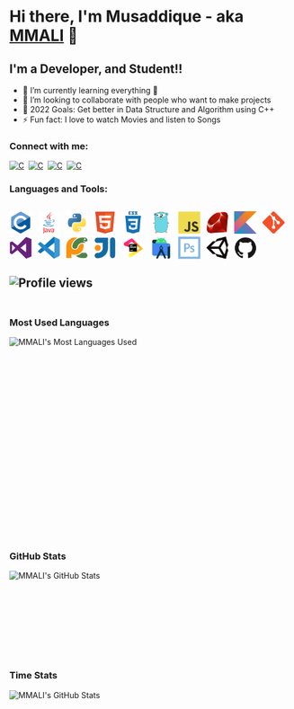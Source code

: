 # Hi there, I'm Musaddique - aka [MMALI](https://www.youtube.com/channel/UCOQ46tAOAgaoleSiUwf8A1w/featured) 👋

## I'm a Developer, and Student!!

- 🌱 I’m currently learning everything 🤣
- 👯 I’m looking to collaborate with people who want to make projects
- 🥅 2022 Goals: Get better in Data Structure and Algorithm using C++
- ⚡ Fun fact: I love to watch Movies and listen to Songs

### Connect with me:

<a href="https://www.youtube.com/channel/UCOQ46tAOAgaoleSiUwf8A1w/featured"><img src="https://img.shields.io/badge/YouTube-red?style=for-the-badge&logo=youtube&logoColor=white" title="C" alt="C" height="40"/></a>&nbsp;
<a href="https://twitter.com/MusaddiqueMMALI"><img src="https://img.shields.io/badge/Twitter-blue?style=for-the-badge&logo=twitter&logoColor=white" title="C" alt="C"  height="40"/></a>&nbsp;
<a href="https://www.linkedin.com/in/md-musaddique-ali-erfan-858720212/"><img src="https://img.shields.io/badge/LinkedIn-blue?logo=linkedin&logoColor=white&style=for-the-badge" title="C" alt="C" height="40"/></a>&nbsp;
<a href="https://www.instagram.com/mdmusaddiquealierfan/"><img src="https://img.shields.io/badge/Instagram-red?style=for-the-badge&logo=Instagram&logoColor=white" title="C" alt="C" height="40"/></a>&nbsp;

### Languages and Tools:

<img src="https://github.com/devicons/devicon/blob/master/icons/c/c-original.svg" title="C" alt="C" width="40" height="40"/>&nbsp;
<img src="https://github.com/devicons/devicon/blob/master/icons/java/java-original-wordmark.svg" title="Java" alt="Java" width="40" height="40"/>&nbsp;
<img src="https://github.com/devicons/devicon/blob/master/icons/python/python-original.svg" title="Python" alt="Python" width="40" height="40"/>&nbsp;
<img src="https://github.com/devicons/devicon/blob/master/icons/html5/html5-original.svg" title="HTML5" alt="HTML" width="40" height="40"/>&nbsp;
<img src="https://github.com/devicons/devicon/blob/master/icons/css3/css3-plain-wordmark.svg"  title="CSS3" alt="CSS" width="40" height="40"/>&nbsp;
<img src="https://github.com/devicons/devicon/blob/master/icons/go/go-original.svg" title="Golang" alt="Golang" width="40" height="40"/>&nbsp;
<img src="https://github.com/devicons/devicon/blob/master/icons/javascript/javascript-original.svg" title="JavaScript" alt="JavaScript" width="40" height="40"/>&nbsp;
<img src="https://github.com/devicons/devicon/blob/master/icons/ruby/ruby-original.svg" title="Ruby" alt="Ruby" width="40" height="40"/>&nbsp;
<img src="https://github.com/devicons/devicon/blob/master/icons/kotlin/kotlin-original.svg" title="Kotlin" alt="Kotlin" width="40" height="40"/>&nbsp;
<img src="https://github.com/devicons/devicon/blob/master/icons/git/git-original.svg" title="Git" alt="Git" width="40" height="40"/>&nbsp;
<img src="https://github.com/devicons/devicon/blob/master/icons/visualstudio/visualstudio-plain.svg" title="VisualStudio" alt="VisualStudio" width="40" height="40"/>&nbsp;
<img src="https://github.com/devicons/devicon/blob/master/icons/vscode/vscode-original.svg" title="VSCode" alt="VSCode" width="40" height="40"/>&nbsp;
<img src="https://github.com/devicons/devicon/blob/master/icons/pycharm/pycharm-original.svg" title="PyCharm" alt="PyCharm" width="40" height="40"/>&nbsp;
<img src="https://github.com/devicons/devicon/blob/master/icons/intellij/intellij-original.svg" title="IntelliJ" alt="IntelliJ" width="40" height="40"/>&nbsp;
<img src="https://github.com/devicons/devicon/blob/master/icons/jetbrains/jetbrains-original.svg" title="JetBrains" alt="JetBrains" width="40" height="40"/>&nbsp;
<img src="https://github.com/devicons/devicon/blob/master/icons/androidstudio/androidstudio-original.svg" title="AndroidStudio" alt="AndroidStudio" width="40" height="40"/>&nbsp;
<img src="https://github.com/devicons/devicon/blob/master/icons/photoshop/photoshop-line.svg" title="PhotoShop" alt="PhotoShop" width="40" height="40"/>&nbsp;
<img src="https://github.com/devicons/devicon/blob/master/icons/unity/unity-original.svg" title="Unity" alt="Unity" width="40" height="40"/>&nbsp;
<img src="https://github.com/devicons/devicon/blob/master/icons/github/github-original.svg" title="Github" alt="Github" width="40" height="40"/>&nbsp;
<br />
<br />
![Profile views](https://gpvc.arturio.dev/MMALI3287)  
<br />
---

### Most Used Languages

  <img align="left" alt="MMALI's Most Languages Used" src="https://github-readme-stats.vercel.app/api/top-langs/?username=MMALI3287&langs_count=9" />
	<br />
<br />
<br />
<br />
<br />
<br />
<br /> 
<br /> 
<br /> 
<br /> 
<br /> 
<br /> 
<br /> 
<br /> 
<br /> 
<br /> 
<br /> 
<br /> 
<br /> 
<br /> 
<br /> 

  <h3>GitHub Stats</h3>

  <img align="left" alt="MMALI's GitHub Stats" src="https://github-readme-stats.vercel.app/api?username=MMALI3287&show_icons=true&theme=synthwave&hide_border=false&title_color=ff652f&icon_color=FFE400&bg_color=09131B&text_color=ffffff&border_color=0c1a25" />  
	<br />
<br />
<br />
<br />
<br />
<br /> 
<br />
<br /> 
<br /> 
  <h3>Time Stats</h3>

  <img align="left" alt="MMALI's GitHub Stats" src="https://github-readme-stats.vercel.app/api/wakatime?username=MMALI3287" />

[twitter]: https://twitter.com/MusaddiqueMMALI
[youtube]: https://www.youtube.com/channel/UCOQ46tAOAgaoleSiUwf8A1w/featured
[instagram]: https://www.instagram.com/mdmusaddiquealierfan/
[linkedin]: https://www.linkedin.com/in/md-musaddique-ali-erfan-858720212/

